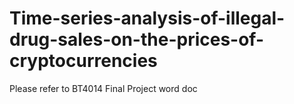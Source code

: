 # Time-series-analysis-of-illegal-drug-sales-on-the-prices-of-cryptocurrencies

Please refer to BT4014 Final Project word doc
